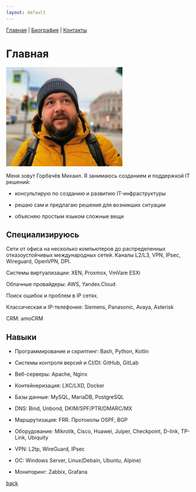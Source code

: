 ```yaml
---
layout: default
---
```

[Главная](./)   |   [Биография](./bio.html)   |   [Контакты](./links.html)

# Главная
![Моё фото](./12420316-2.jpg)

Меня зовут Горбачёв Михаил. Я занимаюсь созданием и поддержкой IT решений:

- консультирую по созданию и развитию IT-инфраструктуры  

- решаю сам и предлагаю решения для возникших ситуации

- объясняю простым языком сложные вещи

## Специализируюсь

Сети от офиса на несколько компьютеров до распределенных отказоустойчивых международных сетей.
Каналы L2/L3, VPN, IPsec, Wireguard, OpenVPN, DPI. 

Системы виртуализации: XEN, Proxmox, VmVare ESXi

Облачные провайдеры: AWS, Yandex.Cloud

Поиск ошибок и проблем в IP сетях.

Класcическая и IP-телефония: Siemens, Panasonic, Avaya, Asterisk

CRM: amoCRM
 

## Навыки

- Программирование и скриптинг: Bash, Python, Kotlin

- Системы контроля версий и CI/DI: GitHub, GitLab

- Веб-серверы: Apache, Nginx

- Контейнеризация: LXC/LXD, Docker

- Базы данные: MySQL, MariaDB, PostgreSQL

- DNS: Bind, Unbond, DKIM/SPF/PTR/DMARC/MX

- Маршрутизация: FRR. Протоколы OSPF, BGP

- Оборудование: Mikrotik, Cisco, Huawei, Juiper, Checkpoint, D-link, TP-Link, Ubiquity

- VPN: L2tp, WireGuard, IPsec

- ОС: Windows Server, Linux(Debain, Ubuntu, Alpine)

- Мониторинг: Zabbix, Grafana 


[back](./)